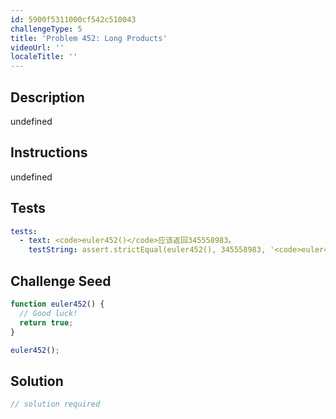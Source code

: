 ```yaml
---
id: 5900f5311000cf542c510043
challengeType: 5
title: 'Problem 452: Long Products'
videoUrl: ''
localeTitle: ''
---
```


## Description
undefined

## Instructions
undefined

## Tests
<section id='tests'>

```yml
tests:
  - text: <code>euler452()</code>应该返回345558983。
    testString: assert.strictEqual(euler452(), 345558983, '<code>euler452()</code> should return 345558983.');

```

</section>

## Challenge Seed
<section id='challengeSeed'>

<div id='js-seed'>

```js
function euler452() {
  // Good luck!
  return true;
}

euler452();

```

</div>



</section>

## Solution
<section id='solution'>

```js
// solution required
```
</section>
